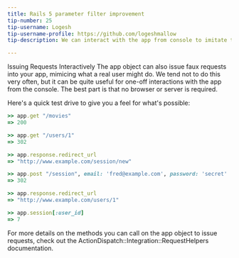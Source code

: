 ```yaml
---
title: Rails 5 parameter filter improvement 
tip-number: 25
tip-username: Logesh
tip-username-profile: https://github.com/logeshmallow
tip-description: We can interact with the app from console to imitate the real user action without a browser or server

---
```


Issuing Requests Interactively
The app object can also issue faux requests into your app, mimicing what a real user might do. We tend not to do this very often, but it can be quite useful for one-off interactions with the app from the console. The best part is that no browser or server is required.

Here's a quick test drive to give you a feel for what's possible:

```ruby
>> app.get "/movies"
=> 200

>> app.get "/users/1"
=> 302

>> app.response.redirect_url
=> "http://www.example.com/session/new"

>> app.post "/session", email: 'fred@example.com', password: 'secret'
=> 302

>> app.response.redirect_url
=> "http://www.example.com/users/1"

>> app.session[:user_id]
=> 7
```

For more details on the methods you can call on the app object to issue requests, check out the ActionDispatch::Integration::RequestHelpers documentation.
